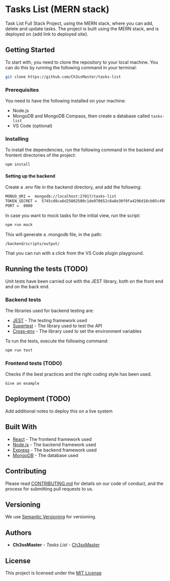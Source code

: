 # Tasks List (MERN stack)

Task List Full Stack Project, using the MERN stack, where you can add, delete and update tasks. The project is built using the MERN stack, and is deployed on {add link to deployed site}.

## Getting Started

To start with, you need to clone the repository to your local machine. You can do this by running the following command in your terminal:

```bash
git clone https://github.com/Ch3ssMaster/tasks-list
```

### Prerequisites

You need to have the following installed on your machine:

- Node.js
- MongoDB and MongoDB Compass, then create a database called `tasks-list`
- VS Code (optional)

### Installing

To install the dependencies, run the following command in the backend and frontent directories of the project:

```bash
npm install
```

#### Setting up the backend

Create a .env file in the backend directory, and add the following:

```bash
MONGO_URI =  mongodb://localhost:27017/tasks-list
TOKEN_SECRET =  5745cd8ca6d25082500c1de070652c8a8e30f0fa4296d18cb05c4985746e7588
PORT =  8000
```

In case you want to mock tasks for the initial view, run the script:

```bash
npm run mock
```

This will generate a .mongodb file, in the path:

`/backend/scripts/output/`

That you can run with a click from the VS Code plugin playground.

## Running the tests (TODO)

Unit tests have been carried out with the JEST library, both on the front end and on the back end.

### Backend tests

The libraries used for backend testing are:

- [JEST](https://jestjs.io/) - The testing framework used
- [Supertest](https://www.npmjs.com/package/supertest) - The library used to test the API
- [Cross-env](https://www.npmjs.com/package/cross-env) - The library used to set the environment variables

To run the tests, execute the following command:

```bash
npm run test
```

### Frontend tests (TODO)

Checks if the best practices and the right coding style has been used.

    Give an example

## Deployment (TODO)

Add additional notes to deploy this on a live system

## Built With

- [React](https://reactjs.org/) - The frontend framework used
- [Node.js](https://nodejs.org/en/) - The backend framework used
- [Express](https://expressjs.com/) - The backend framework used
- [MongoDB](https://www.mongodb.com/) - The database used

## Contributing

Please read [CONTRIBUTING.md](CONTRIBUTING.md) for details on our code
of conduct, and the process for submitting pull requests to us.

## Versioning

We use [Semantic Versioning](http://semver.org/) for versioning.

## Authors

- **Ch3ssMaster** - _Tasks List_ -
  [Ch3ssMaster](https://github.com/Ch3ssMaster)

## License

This project is licensed under the [MIT License](https://github.com/Ch3ssMaster/tasks-list/blob/main/LICENSE)
